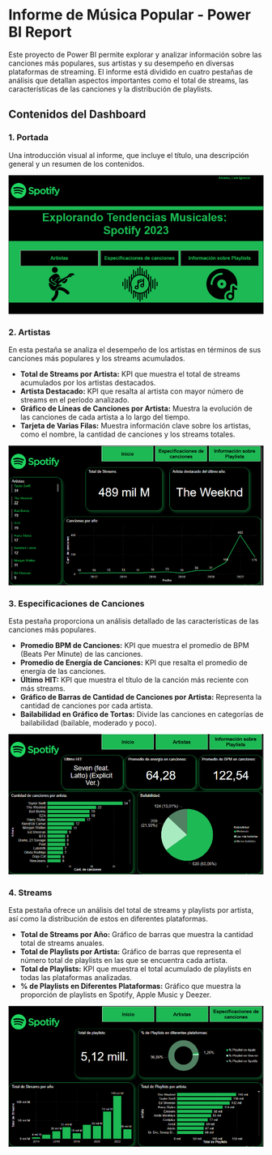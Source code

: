 # Informe de Música Popular - Power BI Report

Este proyecto de Power BI permite explorar y analizar información sobre las canciones más populares, sus artistas y su desempeño en diversas plataformas de streaming. El informe está dividido en cuatro pestañas de análisis que detallan aspectos importantes como el total de streams, las características de las canciones y la distribución de playlists.

## Contenidos del Dashboard

### 1. Portada
Una introducción visual al informe, que incluye el título, una descripción general y un resumen de los contenidos.

![Caratula](./Caratula.png)

### 2. Artistas
En esta pestaña se analiza el desempeño de los artistas en términos de sus canciones más populares y los streams acumulados.

- **Total de Streams por Artista:** KPI que muestra el total de streams acumulados por los artistas destacados.
- **Artista Destacado:** KPI que resalta al artista con mayor número de streams en el período analizado.
- **Gráfico de Líneas de Canciones por Artista:** Muestra la evolución de las canciones de cada artista a lo largo del tiempo.
- **Tarjeta de Varias Filas:** Muestra información clave sobre los artistas, como el nombre, la cantidad de canciones y los streams totales.

![Artistas](./Artistas.png)

### 3. Especificaciones de Canciones
Esta pestaña proporciona un análisis detallado de las características de las canciones más populares.

- **Promedio BPM de Canciones:** KPI que muestra el promedio de BPM (Beats Per Minute) de las canciones.
- **Promedio de Energía de Canciones:** KPI que resalta el promedio de energía de las canciones.
- **Último HIT:** KPI que muestra el título de la canción más reciente con más streams.
- **Gráfico de Barras de Cantidad de Canciones por Artista:** Representa la cantidad de canciones por cada artista.
- **Bailabilidad en Gráfico de Tortas:** Divide las canciones en categorías de bailabilidad (bailable, moderado y poco).

![Especificaciones de Canciones](./Especificaciones.png)

### 4. Streams
Esta pestaña ofrece un análisis del total de streams y playlists por artista, así como la distribución de estos en diferentes plataformas.

- **Total de Streams por Año:** Gráfico de barras que muestra la cantidad total de streams anuales.
- **Total de Playlists por Artista:** Gráfico de barras que representa el número total de playlists en las que se encuentra cada artista.
- **Total de Playlists:** KPI que muestra el total acumulado de playlists en todas las plataformas analizadas.
- **% de Playlists en Diferentes Plataformas:** Gráfico que muestra la proporción de playlists en Spotify, Apple Music y Deezer.

![Streams](./Streams.png)


